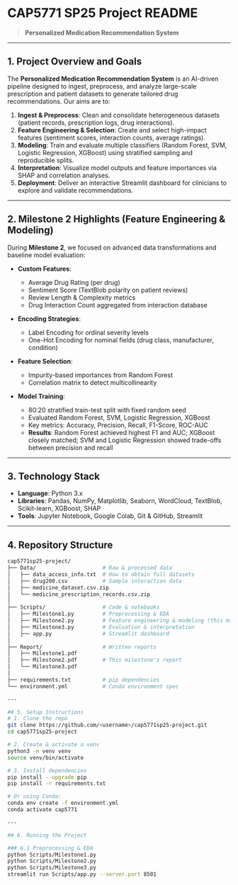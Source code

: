 # CAP5771 SP25 Project README

> **Personalized Medication Recommendation System**

---

## 1. Project Overview and Goals
The **Personalized Medication Recommendation System** is an AI-driven pipeline designed to ingest, preprocess, and analyze large-scale prescription and patient datasets to generate tailored drug recommendations. Our aims are to:

1. **Ingest & Preprocess**: Clean and consolidate heterogeneous datasets (patient records, prescription logs, drug interactions).  
2. **Feature Engineering & Selection**: Create and select high-impact features (sentiment scores, interaction counts, average ratings).  
3. **Modeling**: Train and evaluate multiple classifiers (Random Forest, SVM, Logistic Regression, XGBoost) using stratified sampling and reproducible splits.  
4. **Interpretation**: Visualize model outputs and feature importances via SHAP and correlation analyses.  
5. **Deployment**: Deliver an interactive Streamlit dashboard for clinicians to explore and validate recommendations.  

---

## 2. Milestone 2 Highlights (Feature Engineering & Modeling)

During **Milestone 2**, we focused on advanced data transformations and baseline model evaluation:

- **Custom Features**:  
  - Average Drug Rating (per drug)  
  - Sentiment Score (TextBlob polarity on patient reviews)  
  - Review Length & Complexity metrics  
  - Drug Interaction Count aggregated from interaction database  

- **Encoding Strategies**:  
  - Label Encoding for ordinal severity levels  
  - One-Hot Encoding for nominal fields (drug class, manufacturer, condition)  

- **Feature Selection**:  
  - Impurity-based importances from Random Forest  
  - Correlation matrix to detect multicollinearity  

- **Model Training**:  
  - 80:20 stratified train-test split with fixed random seed  
  - Evaluated Random Forest, SVM, Logistic Regression, XGBoost  
  - Key metrics: Accuracy, Precision, Recall, F1-Score, ROC-AUC  
  - **Results**: Random Forest achieved highest F1 and AUC; XGBoost closely matched; SVM and Logistic Regression showed trade-offs between precision and recall  

---

## 3. Technology Stack
- **Language**: Python 3.x  
- **Libraries**: Pandas, NumPy, Matplotlib, Seaborn, WordCloud, TextBlob, Scikit-learn, XGBoost, SHAP  
- **Tools**: Jupyter Notebook, Google Colab, Git & GitHub, Streamlit  

---

## 4. Repository Structure
```bash
cap5771sp25-project/
├── Data/                     # Raw & processed data
│   ├── data_access_info.txt  # How to obtain full datasets
│   ├── drug200.csv           # Sample interaction data
│   ├── medicine_dataset.csv.zip
│   └── medicine_prescription_records.csv.zip
│
├── Scripts/                  # Code & notebooks
│   ├── Milestone1.py         # Preprocessing & EDA
│   ├── Milestone2.py         # Feature engineering & modeling (this milestone)
│   ├── Milestone3.py         # Evaluation & interpretation
│   ├── app.py                # Streamlit dashboard
│ 
├── Report/                   # Written reports
│   ├── Milestone1.pdf
│   ├── Milestone2.pdf        # This milestone's report
│   └── Milestone3.pdf
│
├── requirements.txt          # pip dependencies
└── environment.yml           # Conda environment spec

---

## 5. Setup Instructions
# 1. Clone the repo
git clone https://github.com/<username>/cap5771sp25-project.git
cd cap5771sp25-project

# 2. Create & activate a venv
python3 -m venv venv
source venv/bin/activate

# 3. Install dependencies
pip install --upgrade pip
pip install -r requirements.txt

# Or using Conda:
conda env create -f environment.yml
conda activate cap5771

---

## 6. Running the Project

### 6.1 Preprocessing & EDA
python Scripts/Milestone1.py
python Scripts/Milestone2.py
python Scripts/Milestone3.py
streamlit run Scripts/app.py --server.port 8501

